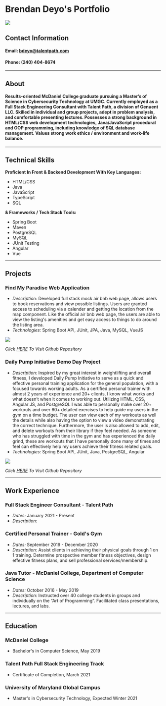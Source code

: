 <link href="style.css" rel="stylesheet">

# Brendan Deyo's Portfolio


<img src="https://media-exp1.licdn.com/dms/image/C4D03AQF-4GSnD_xtCQ/profile-displayphoto-shrink_400_400/0/1616591168288?e=1623283200&v=beta&t=mZtupgrioxXCi90SmeuamTknkADoe_4hoyKR4OaDjxg" id = "profile">


## Contact Information
#### **Email:** bdeyo@talentpath.com

#### **Phone:** (240) 404-8674

<hr>

## About

#### Results-oriented McDaniel College graduate pursuing a Master’s of Science in Cybersecurity Technology at UMGC. **Currently employed as a Full Stack Engineering Consultant with Talent Path, a division of Genuent LLC.** Skilled in individual and group projects, adept in problem analysis, and comfortable presenting lectures. Possesses a strong background in HTML/CSS web development technologies, Java/JavaScript procedural and OOP programming, including knowledge of SQL database management. Values strong work ethics / environment and work-life balance. 

<hr>

## Technical Skills
**Proficient In Front & Backend Development With Key Languages:**
* HTML/CSS
* Java
* JavaScript
* TypeScript
* SQL

**& Frameworks / Tech Stack Tools:**
* Spring Boot
* Maven
* PostgreSQL
* MySQL
* JUnit Testing
* Angular
* Vue

<hr>

## Projects
### Find My Paradise Web Application
* *Description:* Developed full stack mock air bnb web page, allows users to book reservations and view possible listings. Users are granted access to scheduling via a calender and getting the location from the map component. Like the official air bnb web page, the users are able to view the listing's amenities and get easy access to things to do around the listing area.
* *Technologies:* Spring Boot API, JUnit, JPA, Java, MySQL, VueJS

<img src="FMP.gif" id="gif">

<em id="italic">Click [HERE](https://github.com/Smelser-Squad/FindMyParadise) To Visit Github Repository</em>


### Daily Pump Initiative Demo Day Project
* *Description:* Inspired by my great interest in weightlifting and overall fitness, I developed Daily Pump Initiative to serve as a quick and effective personal training application for the general population, with a focused towards working adults. As a certified personal trainer with almost 2 years of experience and 20+ clients, I know what works and what doesn’t when it comes to working out. Utilizing HTML, CSS, Angular JS, and PostgreSQL I was able to personally make over 20+ workouts and over 60+ detailed exercises to help guide my users in the gym on a time budget. The user can view each of my workouts as well the details while also having the option to view a video demonstrating the correct technique. Furthermore, the user is also allowed to add, edit, and delete workouts from their library if they feel needed. As someone who has struggled with time in the gym and has experienced the daily grind, these are workouts that I have personally done many of times and feel can effectively help my users achieve their fitness related goals. 
* *Technologies:* Spring Boot API, JUnit, Java, PostgreSQL, Angular 

<img src="DPI.gif" id="gif">

<em id="italic">Click [HERE](https://github.com/bdeyo28/demo-project-repo) To Visit Github Repository</em>

<hr>

## Work Experience

### Full Stack Engineer Consultant - Talent Path
* *Dates:* January 2021 - Present
* *Description:* 

### Certified Personal Trainer - Gold's Gym
* *Dates:* September 2019 - December 2020
* *Description:* Assist clients in achieving their physical goals through 1 on 1 training. Determine prospective member fitness objectives, design effective fitness plans, and sell professional services/membership.

### Java Tutor - McDaniel College, Department of Computer Science
* *Dates:* October 2016 - May 2019
* *Description:* Instructed over 40 college students in groups and individually on the “Art of Programming”. Facilitated class presentations, lectures, and labs.

<hr>

## Education

### McDaniel College 
* Bachelor's in Computer Science, May 2019

### Talent Path Full Stack Engineering Track 
* Certificate of Completion, March 2021

### University of Maryland Global Campus 
* Master's in Cybersecurity Technology, Expected Winter 2021

